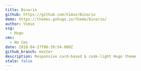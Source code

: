 ```yaml
---
title: Binario
github: https://github.com/Vimux/Binario
demo: https://themes.gohugo.io/theme/binario/
author: Vimux
ssg:
  - Hugo
cms:
  - No Cms
date: 2018-04-27T06:39:54.000Z
github_branch: master
description: Responsive card-based & code-light Hugo theme
stale: false
---
```

